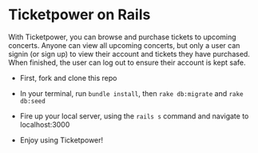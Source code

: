 # Ticketpower on Rails

With Ticketpower, you can browse and purchase tickets to upcoming concerts. Anyone can view all upcoming concerts, but only a user can signin (or sign up) to view their account and tickets they have purchased. When finished, the user can log out to ensure their account is kept safe.

* First, fork and clone this repo

* In your terminal, run `bundle install`, then `rake db:migrate` and `rake db:seed`

* Fire up your local server, using the `rails s` command and navigate to localhost:3000

* Enjoy using Ticketpower!
